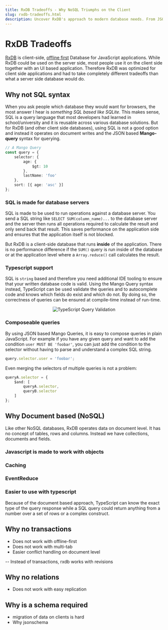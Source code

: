 ```yaml
---
title: RxDB Tradeoffs - Why NoSQL Triumphs on the Client
slug: rxdb-tradeoffs.html
description: Uncover RxDB's approach to modern database needs. From JSON-based queries to conflict handling without transactions, learn RxDB's unique tradeoffs.
---
```


# RxDB Tradeoffs

[RxDB](https://rxdb.info) is client-side, [offline first](./offline-first.md) Database for JavaScript applications.
While RxDB could be used on the server side, most people use it on the client side together with an UI based application.
Therefore RxDB was optimized for client side applications and had to take completely different tradeoffs than what a server side database would do.


## Why not SQL syntax

When you ask people which database they would want for browsers, the most answer I hear is *something SQL based like SQLite*.
This makes sense, SQL is a query language that most developers had learned in school/university and it is reusable across various database solutions. 
But for RxDB (and other client side databases), using SQL is not a good option and instead it operates on document writes and the JSON based **Mango-query** syntax for querying.

```ts
// A Mango Query
const query = {
    selector: {
        age: {
            $gt: 10
        },
        lastName: 'foo'
    },
    sort: [{ age: 'asc' }]
};
```

### SQL is made for database servers

SQL is made to be used to run operations against a database server. You send a SQL string like ```SELECT SUM(column_name)...``` to the database server and the server then runs all operations required to calculate the result and only send back that result.
This saves performance on the application side and ensures that the application itself is not blocked.

But RxDB is a client-side database that runs **inside** of the application. There is no performance difference if the `SUM()` query is run inside of the database or at the application level where a `Array.reduce()` call calculates the result.

### Typescript support

SQL is `string` based and therefore you need additional IDE tooling to ensure that your written database code is valid.
Using the Mango Query syntax instead, TypeScript can be used validate the queries and to autocomplete code and knows which fields do exist and which do not. By doing so, the correctness of queries can be ensured at compile-time instead of run-time.

<p align="center">
  <img src="./files/typescript-query-validation.png" alt="TypeScript Query Validation" />
</p>


### Composeable queries

By using JSON based Mango Queries, it is easy to compose queries in plain JavaScript.
For example if you have any given query and want to add the condition `user MUST BE 'foobar'`, you can just add the condition to the selector without having to parse and understand a complex SQL string.

```ts
query.selector.user = 'foobar';
```

Even merging the selectors of multiple queries is not a problem:

```ts
queryA.selector = {
    $and: [
        queryA.selector,
        queryB.selector
    ]
};
```


## Why Document based (NoSQL)

Like other NoSQL databases, RxDB operates data on document level. It has no concept of tables, rows and columns. Instead we have collections, documents and fields.

### Javascript is made to work with objects
### Caching 

### EventReduce

### Easier to use with typescript 

Because of the document based approach, TypeScript can know the exact type of the query response while a SQL query could return anything from a number over a set of rows or a complex construct.



## Why no transactions

- Does not work with offline-first
- Does not work with multi-tab
- Easier conflict handling on document level

-- Instead of transactions, rxdb works with revisions


## Why no relations

- Does not work with easy replication

## Why is a schema required

- migration of data on clients is hard
- Why jsonschema

## 

